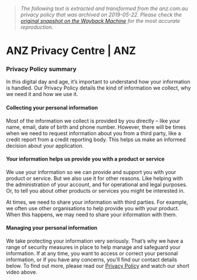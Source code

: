 > *The following text is extracted and transformed from the anz.com.au privacy policy that was archived on 2019-05-22. Please check the [original snapshot on the Wayback Machine](https://web.archive.org/web/20190522142140id_/https%3A//www.anz.com.au/privacy/centre) for the most accurate reproduction.*

# ANZ Privacy Centre | ANZ

### **Privacy Policy summary**

In this digital day and age, it’s important to understand how your information is handled. Our Privacy Policy details the kind of information we collect, why we need it and how we use it.

#### **Collecting your personal information**

Most of the information we collect is provided by you directly – like your name, email, date of birth and phone number. However, there will be times when we need to request information about you from a third party, like a credit report from a credit reporting body. This helps us make an informed decision about your application.

#### **Your information helps us provide you with a product or service**

We use your information so we can provide and support you with your product or service. But we also use it for other reasons. Like helping with the administration of your account, and for operational and legal purposes. Or, to tell you about other products or services you might be interested in.

At times, we need to share your information with third parties. For example, we often use other organisations to help provide you with your product. When this happens, we may need to share your information with them.

#### **Managing your personal information**

We take protecting your information very seriously. That’s why we have a range of security measures in place to help manage and safeguard your information. If at any time, you want to access or correct your personal information, or if you have any concerns, you'll find our contact details below. To find out more, please read our [Privacy Policy](https://web.archive.org/privacy/centre/policy/) and watch our short video above.

